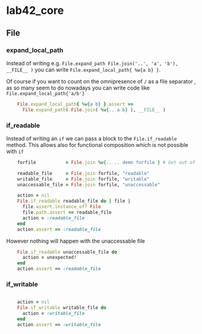 # lab42\_core

## File

### expand\_local\_path


Instead of writing e.g. `File.expand_path File.join('..', 'a', 'b'), __FILE__ )` 
you can write `File.expand_local_path{ %w{a b} }`. 

Of course if you want to count on the omnipresence of `/` as a file separator , as so many seem to do
nowadays you can write code like `File.expand_local_path{'a/b'}` 

```ruby
    File.expand_local_path{ %w{a b} }.assert ==
      File.expand_path( File.join( %w{.. a b} ), __FILE__ )
```

### if\_readable

Instead of writing an `if` we can pass a block to the `File.if_readable` method.
This allows also for functional composition which is not possible with `if` 


```ruby
    forfile           = File.join %w{.. .. demo forfile } # Get out of tmp/qed first!!!

    readable_file     = File.join forfile, "readable"
    writable_file     = File.join forfile, "writable"
    unaccessable_file = File.join forfile, "unaccessable"

    action = nil
    File.if_readable readable_file do | file |
      file.assert.instance_of? File
      file.path.assert == readable_file
      action = :readable_file
    end
    action.assert == :readable_file
```

However nothing will happen with the unaccessable file

```ruby
    File.if_readable unaccessable_file do
      action = unexpected!
    end
    action.assert == :readable_file
```


### if\_writable

```ruby

    action = nil
    File.if_writable writable_file do
      action = :writable_file
    end
    action.assert == :writable_file
    
```


